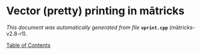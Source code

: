 
# Vector (pretty) printing in mātricks
_This document was automatically generated from file_ **`vprint.cpp`** (mātricks-v2.8-r1).


[Table of Contents](README.md)
